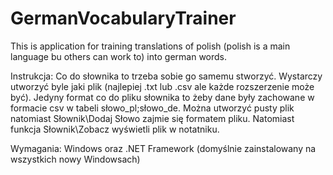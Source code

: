 # GermanVocabularyTrainer

This is application for training translations of polish (polish is a main language bu others can work to) into german words. 

Instrukcja:
Co do słownika to trzeba sobie go samemu stworzyć. Wystarczy utworzyć byle jaki plik (najlepiej .txt lub .csv ale każde rozszerzenie może być). Jedyny format co do pliku słownika to żeby dane były zachowane w formacie csv w tabeli słowo_pl;słowo_de. Można utworzyć pusty plik natomiast Słownik\Dodaj Słowo zajmie się formatem pliku. Natomiast funkcja Słownik\Zobacz wyświetli plik w notatniku.

Wymagania:
Windows oraz
.NET  Framework (domyślnie zainstalowany na wszystkich nowy Windowsach)
